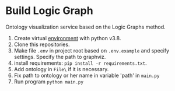 # Build Logic Graph

Ontology visualization service based on the Logic Graphs method.
 
1. Create virtual [environment](https://virtualenv.pypa.io/en/latest/) with python v3.8.
2. Clone this repositories.
4. Make file `.env` in project root based on `.env.example` and specify settings. Specify the path to graphviz.
5. install requirements: `pip install -r requirements.txt`.
6. Add ontology in `File\` if it is necessary.
7. Fix path to ontology or her name in variable 'path' in `main.py` 
8. Run program `python main.py`